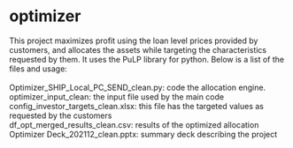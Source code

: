 # optimizer
This project maximizes profit using the loan level prices provided by customers, and allocates the assets while targeting the characteristics requested by them.
It uses the PuLP library for python.
Below is a list of the files and usage:
  <br/><br/>Optimizer_SHIP_Local_PC_SEND_clean.py: code the allocation engine.
  <br/>optimizer_input_clean: the input file used by the main code
  <br/>config_investor_targets_clean.xlsx: this file has the targeted values as requested by the customers
  <br/>df_opt_merged_results_clean.csv: results of the optimized allocation 
  <br/>Optimizer Deck_202112_clean.pptx: summary deck describing the project
